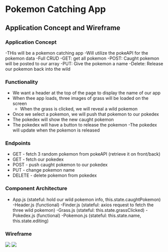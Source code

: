 # Pokemon Catching App

## Application Concept and Wireframe
### Application Concept

-THis will be a pokemon catching app
-Will utilize the pokeAPI for the pokemon data
-Full CRUD
    -GET:   get all pokemon
    -POST:  Caught pokemon will be posted to our array
    -PUT:   Give the pokemon a name
    -Delete: Release our pokemon back into the wild

### Functionality
- We want a header at the top of the page to display the name of our app
- When thee app loads, three images of grass will be loaded on the screen
    - When the grass is clicked, we will reveal a wild pokemon
- Once we select a pokemon, we will push that pokemon to our pokedex
- The pokedex will show the new caught pokemon
- The pokedex will have a button to release the pokemon
    -The pokedex will update when the pokemon is released

### Endpoints
- GET    - fetch 3 random pokemon from pokeAPI (retrieve it on front/back)
- GET    - fetch our pokedex
- POST   - push caught pokemon to our pokedex
- PUT    - change pokemon name
- DELETE - delete pokemon from pokedex

### Component Architecture
- App.js (stateful: hold our wild pokemon info, this.state.caughtPokemon)
    -Header.js (functional)
    -Finder.js (stateful: axios request to fetch the three wild pokemon)
        -Grass.js (stateful: this.state.grassClicked)
    -Pokedex.js (functional)
        -Pokemon.js (stateful: this.state.name, this.state.editing)
    
### Wireframe
<img src="./Captures/Capture.PNG>"/>
<img src="./Captures/Capture2.PNG>"/>
